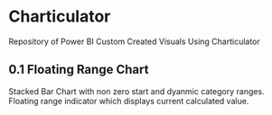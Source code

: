 # Charticulator
Repository of Power BI Custom Created Visuals Using Charticulator

## 0.1 Floating Range Chart
Stacked Bar Chart with non zero start and dyanmic category ranges.  Floating range indicator which displays current calculated value.

